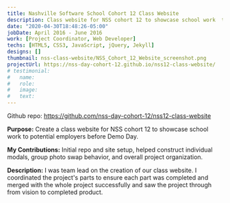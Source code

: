 ```yaml
---
title: Nashville Software School Cohort 12 Class Website
description: Class website for NSS cohort 12 to showcase school work  to potential employers before  before Demo Day.
date: "2020-04-30T18:48:26-05:00"
jobDate: April 2016 - June 2016
work: [Project Coordinator, Web Developer]
techs: [HTML5, CSS3, JavaScript, jQuery, Jekyll]
designs: []
thumbnail: nss-class-website/NSS_Cohort_12_Website_screenshot.png
projectUrl: https://nss-day-cohort-12.github.io/nss12-class-website/
# testimonial:
#   name: 
#   role: 
#   image: 
#   text: 
---
```


Github repo: https://github.com/nss-day-cohort-12/nss12-class-website

**Purpose:** Create a class website for NSS cohort 12 to showcase school work to potential employers before Demo Day.

**My Contributions:** Initial repo and site setup, helped construct individual modals, group photo swap behavior, and overall project organization.

**Description:** I was team lead on the creation of our class website. I coordinated the project's parts to ensure each part was completed and merged with the whole project successfully and saw the project through from vision to completed product.
